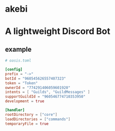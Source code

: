 # akebi

# A lightweight Discord Bot

## example

```toml
# oasis.toml

[config]
prefix = "->"
botId = "960545626557407323"
token = "Token"
ownerId = "774291406059601920"
intents = [ "Guilds", "GuildMessages" ]
supportGuildId = "960546774710353950"
development = true

[handler]
rootDirectory = ["core"]
loadDirectories = ["commands"]
temporaryFile = true
```
